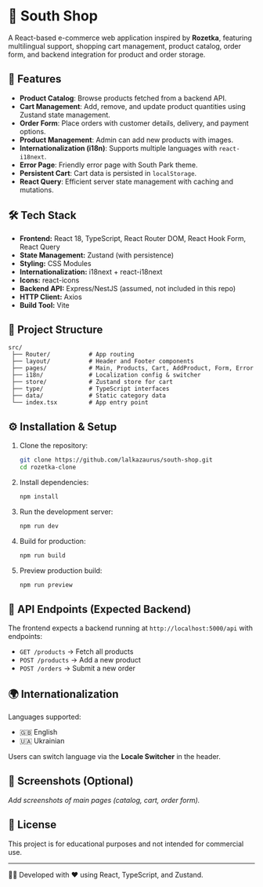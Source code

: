 # 🛒 South Shop

A React-based e-commerce web application inspired by **Rozetka**, featuring multilingual support, shopping cart management, product catalog, order form, and backend integration for product and order storage.

## 🚀 Features

* **Product Catalog**: Browse products fetched from a backend API.
* **Cart Management**: Add, remove, and update product quantities using Zustand state management.
* **Order Form**: Place orders with customer details, delivery, and payment options.
* **Product Management**: Admin can add new products with images.
* **Internationalization (i18n)**: Supports multiple languages with `react-i18next`.
* **Error Page**: Friendly error page with South Park theme.
* **Persistent Cart**: Cart data is persisted in `localStorage`.
* **React Query**: Efficient server state management with caching and mutations.

## 🛠️ Tech Stack

* **Frontend:** React 18, TypeScript, React Router DOM, React Hook Form, React Query
* **State Management:** Zustand (with persistence)
* **Styling:** CSS Modules
* **Internationalization:** i18next + react-i18next
* **Icons:** react-icons
* **Backend API:** Express/NestJS (assumed, not included in this repo)
* **HTTP Client:** Axios
* **Build Tool:** Vite

## 📂 Project Structure

```
src/
 ├── Router/           # App routing
 ├── layout/           # Header and Footer components
 ├── pages/            # Main, Products, Cart, AddProduct, Form, Error
 ├── i18n/             # Localization config & switcher
 ├── store/            # Zustand store for cart
 ├── type/             # TypeScript interfaces
 ├── data/             # Static category data
 └── index.tsx         # App entry point
```

## ⚙️ Installation & Setup

1. Clone the repository:

   ```bash
   git clone https://github.com/lalkazaurus/south-shop.git
   cd rozetka-clone
   ```

2. Install dependencies:

   ```bash
   npm install
   ```

3. Run the development server:

   ```bash
   npm run dev
   ```

4. Build for production:

   ```bash
   npm run build
   ```

5. Preview production build:

   ```bash
   npm run preview
   ```

## 🔗 API Endpoints (Expected Backend)

The frontend expects a backend running at `http://localhost:5000/api` with endpoints:

* `GET /products` → Fetch all products
* `POST /products` → Add a new product
* `POST /orders` → Submit a new order

## 🌍 Internationalization

Languages supported:

* 🇬🇧 English
* 🇺🇦 Ukrainian

Users can switch language via the **Locale Switcher** in the header.

## 📸 Screenshots (Optional)

*Add screenshots of main pages (catalog, cart, order form).*

## 📜 License

This project is for educational purposes and not intended for commercial use.

---

👨‍💻 Developed with ❤️ using React, TypeScript, and Zustand.
